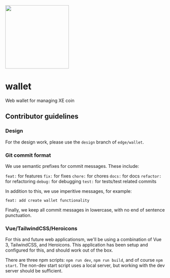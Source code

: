 <img src="https://cdn.edge.network/assets/img/edge-logo-green.svg" width="200">

# wallet

Web wallet for managing XE coin

## Contributor guidelines

### Design

For the design work, please use the `design` branch of `edge/wallet`.

### Git commit format

We use semantic prefixes for commit messages. These include:

`feat:` for features
`fix:` for fixes
`chore:` for chores
`docs:` for docs
`refactor:` for refactoring
`debug:` for debugging
`test:` for tests/test related commits

In addition to this, we use imperitive messages, for example:

`feat: add create wallet functionality`

Finally, we keep all commit messages in lowercase, with no end of sentence punctuation.

### Vue/TailwindCSS/Heroicons

For this and future web applicationsm, we'll be using a combination of Vue 3, TailwindCSS, and Heroicons. This application has been setup and configured for this, and should work out of the box.

There are three npm scripts: `npm run dev`, `npm run build`, and of course `npm start`. The non-dev start script uses a local server, but working with the dev server should be sufficient.
